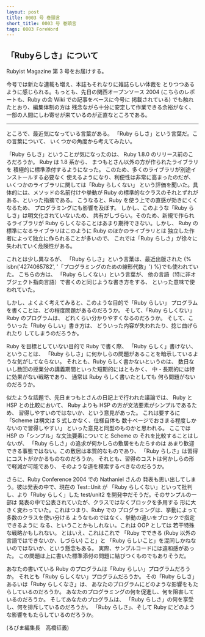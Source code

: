 ```yaml
---
layout: post
title: 0003 号 巻頭言
short_title: 0003 号 巻頭言
tags: 0003 ForeWord
---
```



## 「Rubyらしさ」について

Rubyist Magazine 第 3 号をお届けする。

今号では新たな連載も増え、本誌もそれなりに雑誌らしい体裁を
とりつつあるように感じられる。もっとも、先日の関西オープンソース
2004 (こちらのレポートも、Ruby の会 Wiki での記事をベースに今号に
掲載されている) でも触れたとおり、編集体制の方は
残念ながら十分に安定して作業できる余裕がなく、
一部の人間にしわ寄せが来ているのが正直なところである。

----

ところで、最近気になっている言葉がある。
「Ruby らしさ」という言葉だ。この言葉について、
いくつかの角度から考えてみたい。

「Ruby らしさ」ということが気になったのは、
Ruby 1.8.0 のリリース前のころだろうか。 Ruby は 1.8 系から、
まつもとさん以外の方が作られたライブラリを
積極的に標準添付するようになった。
このため、多くのライブラリが別途インストールする必要なく
使えるようになり、利便性は非常に高まったのだが、
いくつかのライブラリに関しては「Ruby らしくない」
という評価を聞いた。具体的には、メソッドの名前付けや挙動が
Ruby の標準的なクラスのそれとずれがある、といった指摘である。
こうなると、Ruby を使う上での直感が効きにくくなるため、
プログラミングにも影響を及ぼす。
しかし、このような「Ruby らしさ」は明文化されていないため、
共有がしづらい。そのため、新規で作られるライブラリが
Ruby らしくなることはあまり期待できない。しかし、
Ruby の標準になるライブラリはこのように Ruby のほかのライブラリとは
独立した作者によって独立に作られることが多いので、
これでは「Ruby らしさ」が徐々に失われていく危険性がある。

これとは少し異なるが、
「Ruby らしさ」という言葉は、最近出版された
{% isbn('4274065782', '「プログラミングのための線形代数」') %}でも使われていた。
こちらの方は、
「Ruby らしくない」という言葉が、
他の言語（特に非オブジェクト指向言語）で書くのと同じような書き方をする、
といった意味で使われていた。

しかし、よくよく考えてみると、このような目的で「Ruby らしい」
プログラムを書くことは、どの程度問題があるのだろうか。
そして、「Ruby らしくない」 Ruby のプログラムは、
どれくらい分かりやすくなるのだろうか。
そして、こういった「Ruby らしい」書き方は、
どういった内容が失われたり、捻じ曲げられたり
してしまうのだろうか。

Ruby を目標としていない目的で Ruby で書く際、
「Ruby らしく」書けない、ということは、
「Ruby らしさ」に何かしらの問題があることを暗示しているような気がしてならない。
それとも、Ruby らしく書かないというのは、
数日ないし数回の授業分の講義期間といった短期的にはともかく、
中・長期的には特に効果がない戦略であり、
通常は Ruby らしく書いたとしても
何ら問題がないのだろうか。

似たような話題で、先日まつもとさんの日記上で行われた議論では、
Ruby と HSP との比較において、
Ruby よりも HSP の方が文法要素がシンプルであるため、
習得しやすいのではないか、という意見があった。
これは要するに「Scheme は構文は S 式しかなく、仕様自体も
数十ページでおさまる程度しかないので習得しやすい」
といった意見と同型のものかと思われる。
ここでは HSP の「シンプル」な文法要素についてと Scheme の
それを比較することはしないが、
「Ruby らしさ」の追求が何かしらの敷居をもたらすのは
あまり歓迎できる事態ではない。この敷居は本質的なものであり、
「Ruby らしさ」は習得にコストがかかるものなのだろうか。
それとも、習得のコストは何かしらの形で軽減が可能であり、
そのような道を模索するべきなのだろうか。

さらに、Ruby Conference 2004 での Nathaniel さんの
発表も思い出してしまう。彼は発表の中で、現在の Test::Unit が
「Ruby らしくない」といって批判し、より「Ruby らしく」した
test/unit2 を開発中だそうだ。そのサンプルの一部は
発表の中で公表されていたが、クラスではなくブロックを多用する
形に大きく変わっていた。これはつまり、Ruby での
プログラミングは、挙動によって多数のクラスを使い分ける
ようなものではなく、挙動の違いをブロックで指定できるように
なる、ということかもしれない。これは OOP としては
若干特殊な戦略かもしれない。
とはいえ、これはこれで
「Ruby でできる (Ruby 以外の言語ではできないか、しづらい) こと」と
「Ruby らしいこと」を混同しかねないのではないか、という懸念もある。
実際、サンプルコードには違和感があった。
この問題は上に書いた標準添付の問題に結びつくものでもありそうだ。

あなたの書いている Ruby のプログラムは「Ruby らしい」プログラムだろうか。
それとも「Ruby らしくない」プログラムだろうか。
その「Ruby らしさ」あるいは「Ruby らしくなさ」は、
あなたのプログラムにどのような影響をもたらしているのだろうか。
あなたのプログラミングの何を促進し、何を阻害しているのだろうか。
そしてあなたのプログラムは、
「Ruby らしさ」の何を享受し、何を排斥しているのだろうか。
「Ruby らしさ」、そして Ruby にどのような影響をもたらしているのだろうか。

(るびま編集長　高橋征義)


